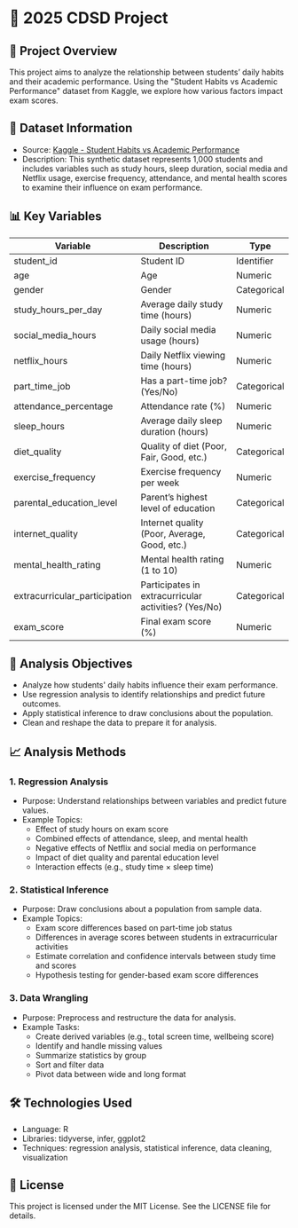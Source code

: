 
# 📘 2025 CDSD Project

## 📌 Project Overview

This project aims to analyze the relationship between students’ daily habits and their academic performance. Using the "Student Habits vs Academic Performance" dataset from Kaggle, we explore how various factors impact exam scores.

## 📂 Dataset Information

- Source: [Kaggle - Student Habits vs Academic Performance](https://www.kaggle.com/datasets/jayaantanaath/student-habits-vs-academic-performance)
- Description: This synthetic dataset represents 1,000 students and includes variables such as study hours, sleep duration, social media and Netflix usage, exercise frequency, attendance, and mental health scores to examine their influence on exam performance.

## 📊 Key Variables

| Variable                         | Description                                           | Type       |
|----------------------------------|-------------------------------------------------------|------------|
| student_id                       | Student ID                                            | Identifier |
| age                              | Age                                                   | Numeric    |
| gender                           | Gender                                                | Categorical|
| study_hours_per_day              | Average daily study time (hours)                      | Numeric    |
| social_media_hours               | Daily social media usage (hours)                      | Numeric    |
| netflix_hours                    | Daily Netflix viewing time (hours)                    | Numeric    |
| part_time_job                    | Has a part-time job? (Yes/No)                         | Categorical|
| attendance_percentage            | Attendance rate (%)                                   | Numeric    |
| sleep_hours                      | Average daily sleep duration (hours)                  | Numeric    |
| diet_quality                     | Quality of diet (Poor, Fair, Good, etc.)              | Categorical|
| exercise_frequency               | Exercise frequency per week                           | Numeric    |
| parental_education_level         | Parent’s highest level of education                   | Categorical|
| internet_quality                 | Internet quality (Poor, Average, Good, etc.)          | Categorical|
| mental_health_rating             | Mental health rating (1 to 10)                        | Numeric    |
| extracurricular_participation    | Participates in extracurricular activities? (Yes/No)  | Categorical|
| exam_score                       | Final exam score (%)                                  | Numeric    |

## 🧠 Analysis Objectives

- Analyze how students' daily habits influence their exam performance.
- Use regression analysis to identify relationships and predict future outcomes.
- Apply statistical inference to draw conclusions about the population.
- Clean and reshape the data to prepare it for analysis.

## 📈 Analysis Methods

### 1. Regression Analysis

- Purpose: Understand relationships between variables and predict future values.
- Example Topics:
  - Effect of study hours on exam score
  - Combined effects of attendance, sleep, and mental health
  - Negative effects of Netflix and social media on performance
  - Impact of diet quality and parental education level
  - Interaction effects (e.g., study time × sleep time)

### 2. Statistical Inference

- Purpose: Draw conclusions about a population from sample data.
- Example Topics:
  - Exam score differences based on part-time job status
  - Differences in average scores between students in extracurricular activities
  - Estimate correlation and confidence intervals between study time and scores
  - Hypothesis testing for gender-based exam score differences

### 3. Data Wrangling

- Purpose: Preprocess and restructure the data for analysis.
- Example Tasks:
  - Create derived variables (e.g., total screen time, wellbeing score)
  - Identify and handle missing values
  - Summarize statistics by group
  - Sort and filter data
  - Pivot data between wide and long format

## 🛠️ Technologies Used

- Language: R
- Libraries: tidyverse, infer, ggplot2
- Techniques: regression analysis, statistical inference, data cleaning, visualization

## 📄 License

This project is licensed under the MIT License. See the LICENSE file for details.
